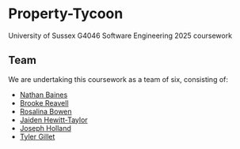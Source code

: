 # Property-Tycoon
University of Sussex G4046 Software Engineering 2025 coursework

## Team
We are undertaking this coursework as a team of six, consisting of:
- [Nathan Baines](https://github.com/Nathcat)
- [Brooke Reavell](https://github.com/brooke-ec)
- [Rosalina Bowen](https://github.com/Rose-Bowen)
- [Jaiden Hewitt-Taylor](https://github.com/SpaceDuckie)
- [Joseph Holland](https://github.com/josephholland07)
- [Tyler Gillet](https://github.com/lionbanana)
